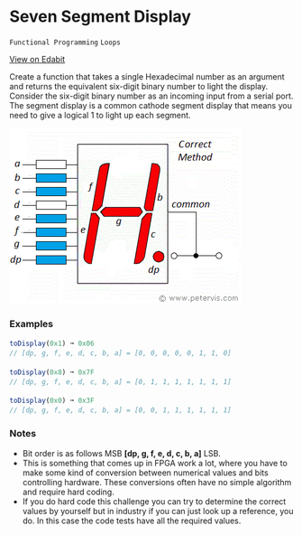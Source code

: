 # Seven Segment Display

`Functional Programming` `Loops`

[View on Edabit](https://edabit.com/challenge/5s6d2BfJw2r8W4SqZ)

Create a function that takes a single Hexadecimal number as an argument and returns the equivalent six-digit binary number to light the display. Consider the six-digit binary number as an incoming input from a serial port. The segment display is a common cathode segment display that means you need to give a logical 1 to light up each segment.

![Seven Segment Display](img/display.gif)

### Examples

```js
toDisplay(0x1) ➞ 0x06
// [dp, g, f, e, d, c, b, a] = [0, 0, 0, 0, 0, 1, 1, 0]

toDisplay(0x8) ➞ 0x7F
// [dp, g, f, e, d, c, b, a] = [0, 1, 1, 1, 1, 1, 1, 1]

toDisplay(0x0) ➞ 0x3F
// [dp, g, f, e, d, c, b, a] = [0, 0, 1, 1, 1, 1, 1, 1]
```

### Notes

- Bit order is as follows MSB **[dp, g, f, e, d, c, b, a]** LSB.
- This is something that comes up in FPGA work a lot, where you have to make some kind of conversion between numerical values and bits controlling hardware. These conversions often have no simple algorithm and require hard coding.
- If you do hard code this challenge you can try to determine the correct values by yourself but in industry if you can just look up a reference, you do. In this case the code tests have all the required values.
